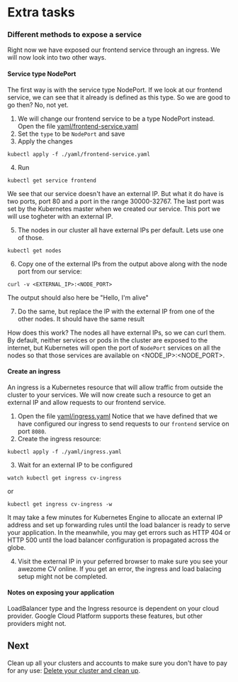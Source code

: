 # Extra tasks

### Different methods to expose a service
Right now we have exposed our frontend service through an ingress. We will now look into two other ways.

#### Service type NodePort
The first way is with the service type NodePort. If we look at our frontend service, we can see that it already is defined as this type. So we are good to go then? No, not yet.

1. We will change our frontend service to be a type NodePort instead. Open the file [yaml/frontend-service.yaml](../yaml/frontend-service.yaml)
2. Set the `type` to be `NodePort` and save
3. Apply the changes

  ```
  kubectl apply -f ./yaml/frontend-service.yaml
  ```

4. Run

  ```
  kubectl get service frontend
  ```

  We see that our service doesn't have an external IP. But what it do have is two ports, port 80 and a port in the range 30000-32767. The last port was set by the Kubernetes master when we created our service. This port we will use togheter with an external IP.

5. The nodes in our cluster all have external IPs per default. Lets use one of those.

  ```
  kubectl get nodes
  ```

6. Copy one of the external IPs from the output above along with the node port from our service:

  ```
  curl -v <EXTERNAL_IP>:<NODE_PORT>
  ```

  The output should also here be "Hello, I'm alive"

7. Do the same, but replace the IP with the external IP from one of the other nodes. It should have the same result

How does this work? The nodes all have external IPs, so we can curl them. By default, neither services or pods in the cluster are exposed to the internet, but Kubernetes will open the port of `NodePort` services on all the nodes so that those services are available on <NODE_IP>:<NODE_PORT>.

#### Create an ingress
An ingress is a Kubernetes resource that will allow traffic from outside the cluster to your services. We will now create such a resource to get an external IP and allow requests to our frontend service.

1. Open the file [yaml/ingress.yaml](../yaml/ingress.yaml)
  Notice that we have defined that we have configured our ingress to send requests to our `frontend` service on port `8080`.
2. Create the ingress resource:
  
  ```
  kubectl apply -f ./yaml/ingress.yaml
  ```

3. Wait for an external IP to be configured

  ```
  watch kubectl get ingress cv-ingress
  ```
  
  or
  
  ```
  kubectl get ingress cv-ingress -w
  ```
  It may take a few minutes for Kubernetes Engine to allocate an external IP address and set up forwarding rules until the load balancer is ready to serve your application. In the meanwhile, you may get errors such as HTTP 404 or HTTP 500 until the load balancer configuration is propagated across the globe.

4. Visit the external IP in your peferred browser to make sure you see your awezome CV online. If you get an error, the ingress and load balacing setup might not be completed.

#### Notes on exposing your application
LoadBalancer type and the Ingress resource is dependent on your cloud provider. Google Cloud Platform supports these features, but other providers might not.

## Next

Clean up all your clusters and accounts to make sure you don't have to pay for any use: 
 [Delete your cluster and clean up](./4-delete-tasks.md).

